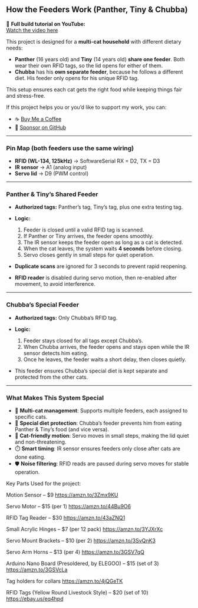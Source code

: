 ## How the Feeders Work (Panther, Tiny & Chubba)
🎥 **Full build tutorial on YouTube:**  
[Watch the video here](https://youtu.be/dFGdMnJU7kA?si=JuvmQTRAC33L4R3a)

This project is designed for a **multi-cat household** with different dietary needs:

* **Panther** (16 years old) and **Tiny** (14 years old) **share one feeder**.
  Both wear their own RFID tags, so the lid opens for either of them.
* **Chubba** has his **own separate feeder**, because he follows a different diet.
  His feeder only opens for his unique RFID tag.

This setup ensures each cat gets the right food while keeping things fair and stress-free.

If this project helps you or you’d like to support my work, you can:

- ☕ [Buy Me a Coffee](https://www.buymeacoffee.com/honeysada)  
- 💜 [Sponsor on GitHub]( https://github.com/sponsors/Honeysad007)

---

### Pin Map (both feeders use the same wiring)

* **RFID (WL-134, 125kHz)** → SoftwareSerial RX = D2, TX = D3
* **IR sensor** → A1 (analog input)
* **Servo lid** → D9 (PWM control)

---

### Panther & Tiny’s Shared Feeder

* **Authorized tags:** Panther’s tag, Tiny’s tag, plus one extra testing tag.
* **Logic:**

  1. Feeder is closed until a valid RFID tag is scanned.
  2. If Panther or Tiny arrives, the feeder opens smoothly.
  3. The IR sensor keeps the feeder open as long as a cat is detected.
  4. When the cat leaves, the system waits **4 seconds** before closing.
  5. Servo closes gently in small steps for quiet operation.
* **Duplicate scans** are ignored for 3 seconds to prevent rapid reopening.
* **RFID reader** is disabled during servo motion, then re-enabled after movement, to avoid interference.

---

### Chubba’s Special Feeder

* **Authorized tags:** Only Chubba’s RFID tag.
* **Logic:**

  1. Feeder stays closed for all tags except Chubba’s.
  2. When Chubba arrives, the feeder opens and stays open while the IR sensor detects him eating.
  3. Once he leaves, the feeder waits a short delay, then closes quietly.
* This feeder ensures Chubba’s special diet is kept separate and protected from the other cats.

---

### What Makes This System Special

* 🐾 **Multi-cat management**: Supports multiple feeders, each assigned to specific cats.
* 🥣 **Special diet protection**: Chubba’s feeder prevents him from eating Panther & Tiny’s food (and vice versa).
* 🤫 **Cat-friendly motion**: Servo moves in small steps, making the lid quiet and non-threatening.
* ⏱️ **Smart timing**: IR sensor ensures feeders only close after cats are done eating.
* 🛡️ **Noise filtering**: RFID reads are paused during servo moves for stable operation.

Key Parts Used for the project:

Motion Sensor – $9
 https://amzn.to/3Zmx9KU

Servo Motor – $15 (per 1)
 https://amzn.to/44Bu9O6

RFID Tag Reader – $30
 https://amzn.to/43aZNQ1

Small Acrylic Hinges – $7 (per 12 pack)
 https://amzn.to/3YJXrXc

Servo Mount Brackets – $10 (per 2)
 https://amzn.to/3SvQnK3

Servo Arm Horns – $13 (per 4)
 https://amzn.to/3GSV7qQ

Arduino Nano Board (Presoldered, by ELEGOO) – $15 (set of 3)
 https://amzn.to/3GSVcLa

Tag holders for collars
 https://amzn.to/4jQGeTK

RFID Tags (Yellow Round Livestock Style) – $20 (set of 10)
 https://ebay.us/eq4hpd


